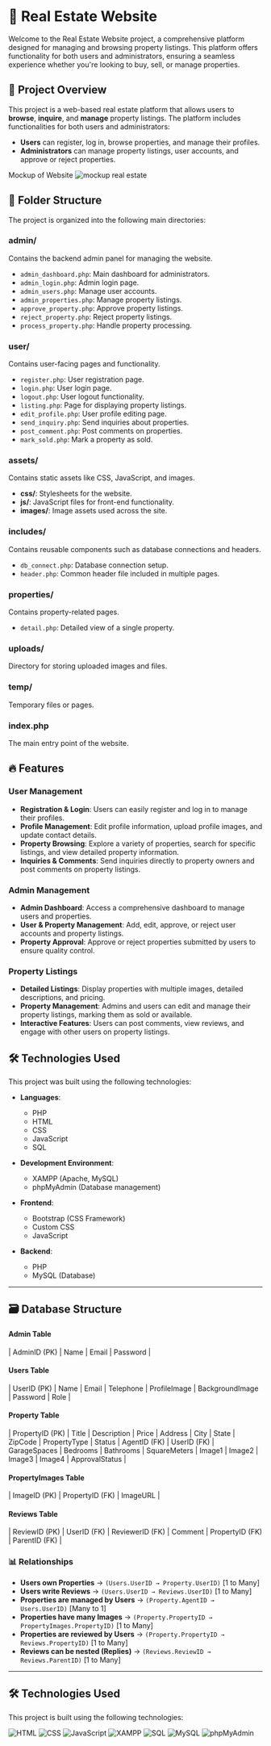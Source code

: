 # 🏡 Real Estate Website

Welcome to the Real Estate Website project, a comprehensive platform designed for managing and browsing property listings. This platform offers functionality for both users and administrators, ensuring a seamless experience whether you're looking to buy, sell, or manage properties.

## 🌟 Project Overview

This project is a web-based real estate platform that allows users to **browse**, **inquire**, and **manage** property listings. The platform includes functionalities for both users and administrators:

- **Users** can register, log in, browse properties, and manage their profiles.
- **Administrators** can manage property listings, user accounts, and approve or reject properties.

Mockup of Website
![mockup real estate](https://github.com/user-attachments/assets/f4ed7687-4060-451f-ba5a-68f139ecaabb)

## 📁 Folder Structure

The project is organized into the following main directories:

### **admin/**
Contains the backend admin panel for managing the website.
- `admin_dashboard.php`: Main dashboard for administrators.
- `admin_login.php`: Admin login page.
- `admin_users.php`: Manage user accounts.
- `admin_properties.php`: Manage property listings.
- `approve_property.php`: Approve property listings.
- `reject_property.php`: Reject property listings.
- `process_property.php`: Handle property processing.

### **user/**
Contains user-facing pages and functionality.
- `register.php`: User registration page.
- `login.php`: User login page.
- `logout.php`: User logout functionality.
- `listing.php`: Page for displaying property listings.
- `edit_profile.php`: User profile editing page.
- `send_inquiry.php`: Send inquiries about properties.
- `post_comment.php`: Post comments on properties.
- `mark_sold.php`: Mark a property as sold.

### **assets/**
Contains static assets like CSS, JavaScript, and images.
- **css/**: Stylesheets for the website.
- **js/**: JavaScript files for front-end functionality.
- **images/**: Image assets used across the site.

### **includes/**
Contains reusable components such as database connections and headers.
- `db_connect.php`: Database connection setup.
- `header.php`: Common header file included in multiple pages.

### **properties/**
Contains property-related pages.
- `detail.php`: Detailed view of a single property.

### **uploads/**
Directory for storing uploaded images and files.

### **temp/**
Temporary files or pages.

### **index.php**
The main entry point of the website.

## 🔥 Features

### User Management
- **Registration & Login**: Users can easily register and log in to manage their profiles.
- **Profile Management**: Edit profile information, upload profile images, and update contact details.
- **Property Browsing**: Explore a variety of properties, search for specific listings, and view detailed property information.
- **Inquiries & Comments**: Send inquiries directly to property owners and post comments on property listings.

### Admin Management
- **Admin Dashboard**: Access a comprehensive dashboard to manage users and properties.
- **User & Property Management**: Add, edit, approve, or reject user accounts and property listings.
- **Property Approval**: Approve or reject properties submitted by users to ensure quality control.

### Property Listings
- **Detailed Listings**: Display properties with multiple images, detailed descriptions, and pricing.
- **Property Management**: Admins and users can edit and manage their property listings, marking them as sold or available.
- **Interactive Features**: Users can post comments, view reviews, and engage with other users on property listings.

## 🛠️ Technologies Used

This project was built using the following technologies:

- **Languages**:
  - PHP
  - HTML
  - CSS
  - JavaScript
  - SQL

- **Development Environment**:
  - XAMPP (Apache, MySQL)
  - phpMyAdmin (Database management)

- **Frontend**:
  - Bootstrap (CSS Framework)
  - Custom CSS
  - JavaScript

- **Backend**:
  - PHP
  - MySQL (Database)

---

## 🗃️ Database Structure

#### **Admin Table**

| AdminID (PK) | Name | Email | Password |
#### **Users Table**

| UserID (PK) | Name | Email | Telephone | ProfileImage | BackgroundImage | Password | Role |
#### **Property Table**

| PropertyID (PK) | Title | Description | Price | Address | City | State | ZipCode | PropertyType | Status | AgentID (FK) | UserID (FK) | GarageSpaces | Bedrooms | Bathrooms | SquareMeters | Image1 | Image2 | Image3 | Image4 | ApprovalStatus |
#### **PropertyImages Table**

| ImageID (PK) | PropertyID (FK) | ImageURL |
#### **Reviews Table**

| ReviewID (PK) | UserID (FK) | ReviewerID (FK) | Comment | PropertyID (FK) | ParentID (FK) |
### 📊 Relationships

- **Users own Properties** → `(Users.UserID → Property.UserID)` [1 to Many]
- **Users write Reviews** → `(Users.UserID → Reviews.UserID)` [1 to Many]
- **Properties are managed by Users** → `(Property.AgentID → Users.UserID)` [Many to 1]
- **Properties have many Images** → `(Property.PropertyID → PropertyImages.PropertyID)` [1 to Many]
- **Properties are reviewed by Users** → `(Property.PropertyID → Reviews.PropertyID)` [1 to Many]
- **Reviews can be nested (Replies)** → `(Reviews.ReviewID → Reviews.ParentID)` [1 to Many]

---
## 🛠️ Technologies Used

This project is built using the following technologies:

![HTML](https://img.shields.io/badge/Code-HTML5-informational?style=flat&logo=html5&logoColor=white&color=E34F26)
![CSS](https://img.shields.io/badge/Code-CSS3-informational?style=flat&logo=css3&logoColor=white&color=1572B6)
![JavaScript](https://img.shields.io/badge/Code-JavaScript-informational?style=flat&logo=javascript&logoColor=white&color=F7DF1E)
![XAMPP](https://img.shields.io/badge/Server-XAMPP-informational?style=flat&logo=xampp&logoColor=white&color=FB7A24)
![SQL](https://img.shields.io/badge/Database-SQL-informational?style=flat&logo=sqlite&logoColor=white&color=003B57)
![MySQL](https://img.shields.io/badge/Database-MySQL-informational?style=flat&logo=mysql&logoColor=white&color=4479A1)
![phpMyAdmin](https://img.shields.io/badge/Tool-phpMyAdmin-informational?style=flat&logo=phpmyadmin&logoColor=white&color=6C78AF)

